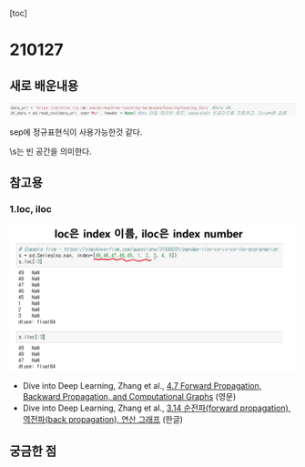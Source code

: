 [toc]

# 210127

## 새로 배운내용

![image-20210128111936694](images/image-20210128111936694.png)

sep에 정규표현식이 사용가능한것 같다.

\s는 빈 공간을 의미한다.

## 참고용

### 1.loc, iloc

![image-20210128164504590](images/image-20210128164504590.png)

- Dive into Deep Learning, Zhang et al., [4.7 Forward Propagation, Backward Propagation, and Computational Graphs](https://d2l.ai/chapter_multilayer-perceptrons/backprop.html) (영문)
- Dive into Deep Learning, Zhang et al., [3.14 순전파(forward propagation), 역전파(back propagation), 연산 그래프](https://ko.d2l.ai/chapter_deep-learning-basics/backprop.html) (한글)

## 궁금한 점

